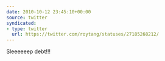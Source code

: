 ```yaml
---
date: 2010-10-12 23:45:10+00:00
source: twitter
syndicated:
- type: twitter
  url: https://twitter.com/roytang/statuses/27185268212/
---
```


Sleeeeeep debt!!!